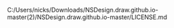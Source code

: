 C:/Users/nicks/Downloads/NSDesign.draw.github.io-master(2)/NSDesign.draw.github.io-master/LICENSE.md